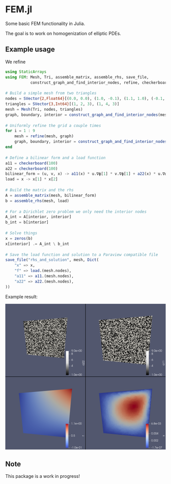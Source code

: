 # FEM.jl

Some basic FEM functionality in Julia.

The goal is to work on homogenization of elliptic PDEs.

## Example usage

We refine 

```julia
using StaticArrays
using FEM: Mesh, Tri, assemble_matrix, assemble_rhs, save_file,
           construct_graph_and_find_interior_nodes, refine, checkerboard

# Build a simple mesh from two triangles
nodes = SVector{2,Float64}[(0.0, 0.0), (1.0, -0.1), (1.1, 1.0), (-0.1, 0.9)]
triangles = SVector{3,Int64}[(1, 2, 3), (1, 4, 3)]
mesh = Mesh(Tri, nodes, triangles)
graph, boundary, interior = construct_graph_and_find_interior_nodes(mesh)

# Uniformly refine the grid a couple times
for i = 1 : 9
    mesh = refine(mesh, graph)
    graph, boundary, interior = construct_graph_and_find_interior_nodes(mesh)
end

# Define a bilinear form and a load function
a11 = checkerboard(100)
a22 = checkerboard(100)
bilinear_form = (u, v, x) -> a11(x) * u.∇ϕ[1] * v.∇ϕ[1] + a22(x) * u.∇ϕ[2] * v.∇ϕ[2]
load = x -> x[1] * x[2]

# Build the matrix and the rhs
A = assemble_matrix(mesh, bilinear_form)
b = assemble_rhs(mesh, load)

# For a Dirichlet zero problem we only need the interior nodes
A_int = A[interior, interior]
b_int = b[interior]

# Solve things
x = zeros(b)
x[interior] .= A_int \ b_int

# Save the load function and solution to a Paraview compatible file
save_file("rhs_and_solution", mesh, Dict(
    "x" => x,
    "f" => load.(mesh.nodes),
    "a11" => a11.(mesh.nodes),
    "a22" => a22.(mesh.nodes),
))
```

Example result:

![Plots](docs/example.png)

## Note

This package is a work in progress!